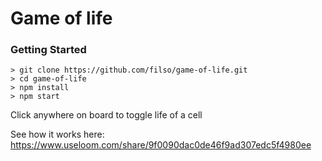 # Game of life

### Getting Started

```
> git clone https://github.com/filso/game-of-life.git
> cd game-of-life
> npm install
> npm start
```

Click anywhere on board to toggle life of a cell

See how it works here:
https://www.useloom.com/share/9f0090dac0de46f9ad307edc5f4980ee
